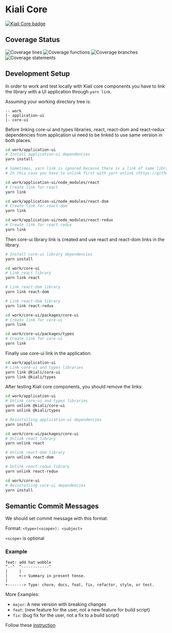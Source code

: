 # Kiali Core

[![Kiali Core badge](https://img.shields.io/npm/v/@kiali/core-ui.svg?label=Kiali%20Core-ui&style=for-the-badge)](https://www.npmjs.com/package/@kiali/core-ui)

## Coverage Status

![Coverage lines](.badges/badge-lines.svg)
![Coverage functions](.badges/badge-functions.svg)
![Coverage branches](.badges/badge-branches.svg)
![Coverage statements](.badges/badge-statements.svg)

## Development Setup

In order to work and test locally with Kiali core components you have to link the library with a UI application through `yarn link`.

Assuming your working directory tree is:

```
-- work
|- application-ui
|- core-ui
```

Before linking core-ui and types libraries, react, react-dom and react-redux dependencies from application ui need to be linked to use same version in both places.

```sh
cd work/application-ui
# Install application-ui dependencies
yarn install

# Sometimes, yarn link is ignored because there is a link of same library in another place.
# In this case you have to unlink first with yarn unlink (https://github.com/yarnpkg/yarn/issues/7216)

cd work/application-ui/node_modules/react
# Create link for react
yarn link

cd work/application-ui/node_modules/react-dom
# Create link for react-dom
yarn link

cd work/application-ui/node_modules/react-redux
# Create link for react-redux
yarn link
```

Then core-ui library link is created and use react and react-dom links in the library.

```sh
# Install core-ui library dependencies
yarn install

cd work/core-ui
# Link react library
yarn link react

# Link react-dom library
yarn link react-dom

# Link react-dom library
yarn link react-redux

cd work/core-ui/packages/core-ui
# Create link for core-ui
yarn link

cd work/core-ui/packages/types
# Create link for core-ui
yarn link
```

Finally use core-ui link in the application.

```sh
cd work/application-ui
# Link core-ui and types libraries
yarn link @kiali/core-ui
yarn link @kiali/types
```

After testing Kiali core components, you should remove the links:

```sh
cd work/application-ui
# Unlink core-ui and types libraries
yarn unlink @kiali/core-ui
yarn unlink @kiali/types

# Reinstalling application-ui dependencies
yarn install

cd work/core-ui/packages/core-ui
# Unlink react library
yarn unlink react

# Unlink react-dom library
yarn unlink react-dom

# Unlink react-redux library
yarn unlink react-redux

cd work/core-ui
# Reinstalling core-ui dependencies
yarn install
```

## Semantic Commit Messages

We should set commit message with this format:

Format: `<type>(<scope>): <subject>`

`<scope>` is optional

### Example

```
feat: add hat wobble
^--^  ^------------^
|     |
|     +-> Summary in present tense.
|
+-------> Type: chore, docs, feat, fix, refactor, style, or test.
```

More Examples:

- `major`: A new version with breaking changes
- `feat`: (new feature for the user, not a new feature for build script)
- `fix`: (bug fix for the user, not a fix to a build script)

Follow these [instruction](https://github.com/semantic-release/semantic-release)
